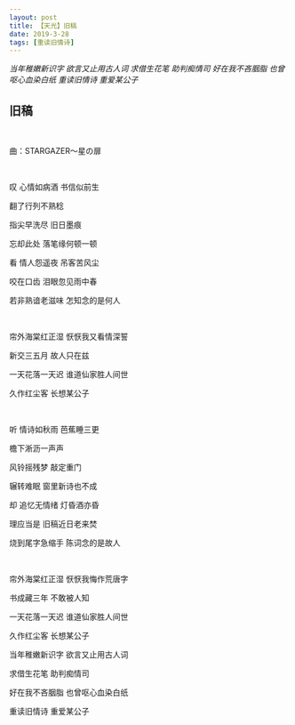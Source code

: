 ```yaml
---
layout: post
title: 【天光】旧稿
date: 2019-3-28
tags: [重读旧情诗]
---
```


*当年稚嫩新识字 欲言又止用古人词 求借生花笔 助判痴情司 好在我不吝胭脂 也曾呕心血染白纸 重读旧情诗 重爱某公子*

## 旧稿

<br>

曲：STARGAZER～星の扉

<br>

叹 心情如病酒 书信似前生

翻了行列不熟稔

指尖早洗尽 旧日墨痕

忘却此处 落笔缘何顿一顿

看 情人怨遥夜 吊客苦风尘

咬在口齿 泪眼忽见雨中春

若非熟谙老滋味 怎知念的是何人

<br>

帘外海棠红正湿 恹恹我又看情深誓

新交三五月 故人只在兹

一天花落一天迟 谁道仙家胜人间世

久作红尘客 长想某公子

<br>

听 情诗如秋雨 芭蕉睡三更

檐下淅沥一声声

风铃摇残梦 敲定重门

辗转难眠 窗里新诗也不成

却 追忆无情绪 灯昏酒亦昏

理应当是 旧稿近日老来焚

烧到尾字急缩手 陈词念的是故人

<br>

帘外海棠红正湿 恹恹我悔作荒唐字

书成藏三年 不敢被人知

一天花落一天迟 谁道仙家胜人间世

久作红尘客 长想某公子

当年稚嫩新识字 欲言又止用古人词

求借生花笔 助判痴情司

好在我不吝胭脂 也曾呕心血染白纸

重读旧情诗 重爱某公子

<br>
<br>
